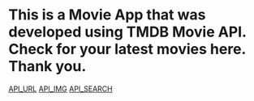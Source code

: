 # This is a Movie App that was developed using TMDB Movie API. Check for your latest movies here. Thank you.

[API_URL](https://api.themoviedb.org/3/movie/popular?api_key=8a83adfdf277d61b981c8d9c2abdaa8a)
[API_IMG](https://image.tmdb.org/t/p/w500/)
[API_SEARCH](https://api.themoviedb.org/3/search/movie?api_key="8a83adfdf277d61b981c8d9c2abdaa8a&query) 
